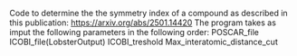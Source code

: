 Code to determine the the symmetry index of a compound as described in this publication: https://arxiv.org/abs/2501.14420
The program takes as imput the following parameters in the following order:
POSCAR_file ICOBI_file(LobsterOutput) ICOBI_treshold Max_interatomic_distance_cut
